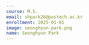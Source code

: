 ```yaml
---
course: M.S.
email: shpark26@postech.ac.kr
enrollment: 2025-01-01
image: seonghyun-park.png
name: Seonghyun Park
---
```

